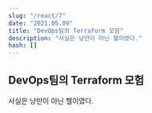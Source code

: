 ```yaml
---
slug: "/react/7"
date: "2021.05.09"
title: "DevOps팀의 Terraform 모험"
description: "사실은 낭만이 아닌 헬이였다."
hash: []
---
```


## DevOps팀의 Terraform 모험

사실은 낭만이 아닌 헬이였다.
